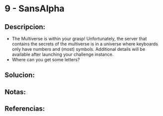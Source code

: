 # 9 - SansAlpha

## Descripcion:
* The Multiverse is within your grasp! Unfortunately, the server that contains the secrets of the multiverse is in a universe where keyboards only have numbers and (most) symbols.
Additional details will be available after launching your challenge instance.
* Where can you get some letters?

## Solucion:

## Notas:

## Referencias: